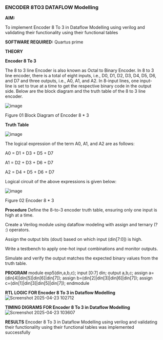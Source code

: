 ### ENCODER 8TO3 DATAFLOW Modelling

**AIM:**

To implement  Encoder 8 To 3 in Dataflow Modelling using verilog and validating their functionality using their functional tables

**SOFTWARE REQUIRED:** Quartus prime

**THEORY**

**Encoder 8 To 3**

The 8 to 3 line Encoder is also known as Octal to Binary Encoder. In 8 to 3 line encoder, there is a total of eight inputs, i.e., D0, D1, D2, D3, D4, D5, D6, and D7 and three outputs, i.e., A0, A1, and A2. In 8-input lines, one input-line is set to true at a time to get the respective binary code in the output side. Below are the block diagram and the truth table of the 8 to 3 line encoder.

![image](https://github.com/naavaneetha/ENCODER8TO3DATAFLOW/assets/154305477/0bc242c1-eb9e-4c47-afe5-30428470efc3)

Figure 01  Block Diagram of Encoder 8 * 3

**Truth Table**

![image](https://github.com/naavaneetha/ENCODER8TO3DATAFLOW/assets/154305477/35496b14-ae6e-4cd1-9abd-d6736b576575)

The logical expression of the term A0, A1, and A2 are as follows:

A0 = D1 + D3 + D5 + D7

A1 = D2 + D3 + D6 + D7

A2 = D4 + D5 + D6 + D7

Logical circuit of the above expressions is given below:

![image](https://github.com/naavaneetha/ENCODER8TO3DATAFLOW/assets/154305477/95acaee6-c873-4c75-89eb-ef09fb158053)

Figure 02  Encoder 8 * 3

**Procedure**
Define the 8-to-3 encoder truth table, ensuring only one input is high at a time.

Create a Verilog module using dataflow modeling with assign and ternary (? :) operators.

Assign the output bits (dout) based on which input (din[7:0]) is high.

Write a testbench to apply one-hot input combinations and monitor outputs.

Simulate and verify the output matches the expected binary values from the truth table.


**PROGRAM**
module exp5(din,a,b,c);
input [0:7] din;
output a,b,c;
assign a=(din[4]|din[5]|din[6]|din[7]);
assign b=(din[2]|din[3]|din[6]|din[7]);
assign c=(din[1]|din[3]|din[5]|din[7]);
endmodule


**RTL LOGIC FOR Encoder 8 To 3 in Dataflow Modelling**
![Screenshot 2025-04-23 102712](https://github.com/user-attachments/assets/6ca8a2fd-54c5-42d6-8ffc-cc2e72433cb3)

**TIMING DIGRAMS FOR Encoder 8 To 3 in Dataflow Modelling**
![Screenshot 2025-04-23 103607](https://github.com/user-attachments/assets/349d9864-0fed-4cf2-9ba1-2116c286987a)

**RESULTS**
Encoder 8 To 3 in Dataflow Modelling using verilog and validating their functionality using their functional tables was implemented successfully 

